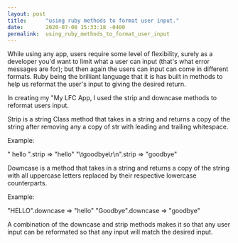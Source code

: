 ```yaml
---
layout: post
title:      "using ruby methods to format user input."
date:       2020-07-08 15:33:18 -0400
permalink:  using_ruby_methods_to_format_user_input
---
```



While using any app, users require some level of flexibility, surely as a developer you'd want to limit what a user can input (that's what error messages are for);  but then again the users can input can come in different formats. Ruby being the brilliant language that it is has built in methods to help us reformat the user's input to giving the desired return.

In creating my "My LFC App, I used the strip and downcase methods to reformat users input.

Strip is a string Class method that takes in a string and returns a copy of the string after removing any a copy of str with leading and trailing whitespace.

Example:

 "    hello    ".strip
=> "hello"
 "\tgoodbye\r\n".strip
=> "goodbye"

Downcase is a method that takes in a string and returns a copy of the string with all uppercase letters replaced by their respective lowercase counterparts.

Example:

"HELLO".downcase
=> "hello"
"Goodbye".downcase
=> "goodbye"

A combination of the downcase and strip methods makes it so that any user input can be reformated so that any input will match the desired input.

